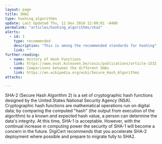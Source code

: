 ```yaml
---
layout: page
title: SHA2
type: hashing_algorithms
update: Last Updated Thu, 12 Dev 2018 12:00:01 -0400
permalink: "articles/hashing_algorithms/sha2"
alerts:
  - id: 1
    type: recommended
    description: "This is among the recommended standards for hashing"
    link: ""
further-reading:
  - name: History of Hash Functions
    link: https://www.esat.kuleuven.be/cosic/publications/article-1532.pdf
  - name: Comparisons between the different SHAs
    link: https://en.wikipedia.org/wiki/Secure_Hash_Algorithms
attacks:

---
```

SHA-2 (Secure Hash Algorithm 2) is a set of cryptographic hash functions designed by the United States National Security Agency (NSA). Cryptographic hash functions are mathematical operations run on digital data; by comparing the computed "hash" (the output from execution of the algorithm) to a known and expected hash value, a person can determine the data's integrity.
At this time, SHA-1 is acceptable. However, with the continual increase in computing power the security of SHA-1 will become a concern in the future. DigiCert recommends that you accelerate SHA-2 deployment where possible and prepare to migrate fully to SHA2.
